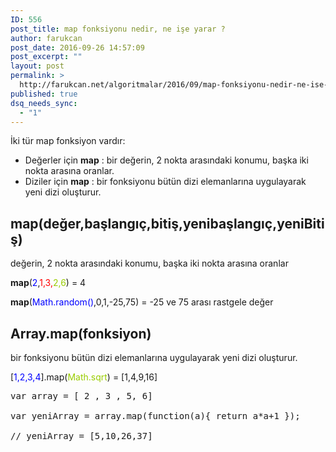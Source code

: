 ```yaml
---
ID: 556
post_title: map fonksiyonu nedir, ne işe yarar ?
author: farukcan
post_date: 2016-09-26 14:57:09
post_excerpt: ""
layout: post
permalink: >
  http://farukcan.net/algoritmalar/2016/09/map-fonksiyonu-nedir-ne-ise-yarar/
published: true
dsq_needs_sync:
  - "1"
---
```

İki tür map fonksiyon vardır:
<ul>
	<li>Değerler için <strong>map</strong> : bir değerin, 2 nokta arasındaki konumu, başka iki nokta arasına oranlar.</li>
	<li>Diziler için <strong>map</strong> : bir fonksiyonu bütün dizi elemanlarına uygulayarak yeni dizi oluşturur.</li>
</ul>
<h2>map(değer,başlangıç,bitiş,yenibaşlangıç,yeniBitiş)</h2>
değerin, 2 nokta arasındaki konumu, başka iki nokta arasına oranlar

<strong>map</strong>(<span style="color: #0000ff;">2</span>,<span style="color: #ff0000;">1,3,</span><span style="color: #99cc00;">2,6</span>) = 4

<strong>map</strong>(<span style="color: #0000ff;">Math.random()</span>,0,1,-25,75) = -25 ve 75 arası rastgele değer
<h2>Array.map(fonksiyon)</h2>
bir fonksiyonu bütün dizi elemanlarına uygulayarak yeni dizi oluşturur.

[<span style="color: #0000ff;">1,2,3,4</span>].map(<span style="color: #99cc00;">Math.sqrt</span>) = [1,4,9,16]
<pre lang="javascript">var array = [ 2 , 3 , 5, 6]

var yeniArray = array.map(function(a){ return a*a+1 });

// yeniArray = [5,10,26,37]</pre>